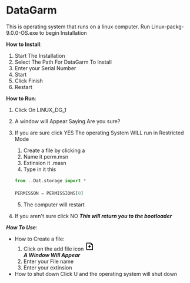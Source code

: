 # DataGarm
This is operating system that runs on a linux computer. Run Linux-packg-9.0.0-OS.exe to begin Installation

**How to Install**:
  1. Start The Installation
  2. Select The Path For DataGarm To Install
  3. Enter your Serial Number
  4. Start
  5. Click Finish
  6. Restart


**How to Run**:
  1. Click On LINUX_DG_1
  2. A window will Appear Saying Are you sure?
  3. If you are sure click YES
      The operating System WILL run in Restricted Mode
      1. Create a file by clicking a
      2. Name it perm.msn
      3. Extinsion it .masn
      4. Type in it this

      ```python
      from ..Dat.storage import *

      PERMISSON = PERMISSIONS[0]
      ```

      5. The computer will restart
  4. If you aren't sure click NO ***This will return you to the bootloader***


***How To Use***:
  - How to Create a file:
    1. Click on the add file icon  ![](file-add-line.png)<br>
    ***A Window Will Appear***
    3. Enter your File name
    4. Enter your extinsion
  - How to shut down
    Click U and the operating system will shut down
